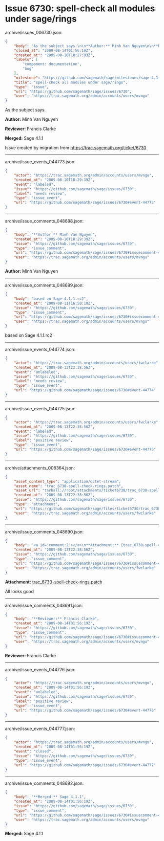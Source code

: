 # Issue 6730: spell-check all modules under sage/rings

archive/issues_006730.json:
```json
{
    "body": "As the subject says.\n\n**Author:** Minh Van Nguyen\n\n**Reviewer:** Francis Clarke\n\n**Merged:** Sage 4.1.1\n\nIssue created by migration from https://trac.sagemath.org/ticket/6730\n\n",
    "closed_at": "2009-08-14T01:56:19Z",
    "created_at": "2009-08-10T18:27:03Z",
    "labels": [
        "component: documentation",
        "bug"
    ],
    "milestone": "https://github.com/sagemath/sage/milestones/sage-4.1.1",
    "title": "spell-check all modules under sage/rings",
    "type": "issue",
    "url": "https://github.com/sagemath/sage/issues/6730",
    "user": "https://trac.sagemath.org/admin/accounts/users/mvngu"
}
```
As the subject says.

**Author:** Minh Van Nguyen

**Reviewer:** Francis Clarke

**Merged:** Sage 4.1.1

Issue created by migration from https://trac.sagemath.org/ticket/6730





---

archive/issue_events_044773.json:
```json
{
    "actor": "https://trac.sagemath.org/admin/accounts/users/mvngu",
    "created_at": "2009-08-10T18:29:39Z",
    "event": "labeled",
    "issue": "https://github.com/sagemath/sage/issues/6730",
    "label": "needs review",
    "type": "issue_event",
    "url": "https://github.com/sagemath/sage/issues/6730#event-44773"
}
```



---

archive/issue_comments_048688.json:
```json
{
    "body": "**Author:** Minh Van Nguyen",
    "created_at": "2009-08-10T18:29:39Z",
    "issue": "https://github.com/sagemath/sage/issues/6730",
    "type": "issue_comment",
    "url": "https://github.com/sagemath/sage/issues/6730#issuecomment-48688",
    "user": "https://trac.sagemath.org/admin/accounts/users/mvngu"
}
```

**Author:** Minh Van Nguyen



---

archive/issue_comments_048689.json:
```json
{
    "body": "based on Sage 4.1.1.rc2",
    "created_at": "2009-08-11T16:50:10Z",
    "issue": "https://github.com/sagemath/sage/issues/6730",
    "type": "issue_comment",
    "url": "https://github.com/sagemath/sage/issues/6730#issuecomment-48689",
    "user": "https://trac.sagemath.org/admin/accounts/users/mvngu"
}
```

based on Sage 4.1.1.rc2



---

archive/issue_events_044774.json:
```json
{
    "actor": "https://trac.sagemath.org/admin/accounts/users/fwclarke",
    "created_at": "2009-08-13T22:38:56Z",
    "event": "unlabeled",
    "issue": "https://github.com/sagemath/sage/issues/6730",
    "label": "needs review",
    "type": "issue_event",
    "url": "https://github.com/sagemath/sage/issues/6730#event-44774"
}
```



---

archive/issue_events_044775.json:
```json
{
    "actor": "https://trac.sagemath.org/admin/accounts/users/fwclarke",
    "created_at": "2009-08-13T22:38:56Z",
    "event": "labeled",
    "issue": "https://github.com/sagemath/sage/issues/6730",
    "label": "positive review",
    "type": "issue_event",
    "url": "https://github.com/sagemath/sage/issues/6730#event-44775"
}
```



---

archive/attachments_008364.json:
```json
{
    "asset_content_type": "application/octet-stream",
    "asset_name": "trac_6730-spell-check-rings.patch",
    "asset_url": "tarball://root/attachments/ticket6730/trac_6730-spell-check-rings.patch",
    "created_at": "2009-08-13T22:38:56Z",
    "issue": "https://github.com/sagemath/sage/issues/6730",
    "type": "attachment",
    "url": "https://github.com/sagemath/sage/files/ticket6730/trac_6730-spell-check-rings.patch",
    "user": "https://trac.sagemath.org/admin/accounts/users/fwclarke"
}
```



---

archive/issue_comments_048690.json:
```json
{
    "body": "<a id='comment:2'></a>\n**Attachment:** [trac_6730-spell-check-rings.patch](https://github.com/sagemath/sage/files/ticket6730/trac_6730-spell-check-rings.patch)\n\nAll looks good",
    "created_at": "2009-08-13T22:38:56Z",
    "issue": "https://github.com/sagemath/sage/issues/6730",
    "type": "issue_comment",
    "url": "https://github.com/sagemath/sage/issues/6730#issuecomment-48690",
    "user": "https://trac.sagemath.org/admin/accounts/users/fwclarke"
}
```

<a id='comment:2'></a>
**Attachment:** [trac_6730-spell-check-rings.patch](https://github.com/sagemath/sage/files/ticket6730/trac_6730-spell-check-rings.patch)

All looks good



---

archive/issue_comments_048691.json:
```json
{
    "body": "**Reviewer:** Francis Clarke",
    "created_at": "2009-08-14T01:56:19Z",
    "issue": "https://github.com/sagemath/sage/issues/6730",
    "type": "issue_comment",
    "url": "https://github.com/sagemath/sage/issues/6730#issuecomment-48691",
    "user": "https://trac.sagemath.org/admin/accounts/users/mvngu"
}
```

**Reviewer:** Francis Clarke



---

archive/issue_events_044776.json:
```json
{
    "actor": "https://trac.sagemath.org/admin/accounts/users/mvngu",
    "created_at": "2009-08-14T01:56:19Z",
    "event": "unlabeled",
    "issue": "https://github.com/sagemath/sage/issues/6730",
    "label": "positive review",
    "type": "issue_event",
    "url": "https://github.com/sagemath/sage/issues/6730#event-44776"
}
```



---

archive/issue_events_044777.json:
```json
{
    "actor": "https://trac.sagemath.org/admin/accounts/users/mvngu",
    "created_at": "2009-08-14T01:56:19Z",
    "event": "closed",
    "issue": "https://github.com/sagemath/sage/issues/6730",
    "type": "issue_event",
    "url": "https://github.com/sagemath/sage/issues/6730#event-44777"
}
```



---

archive/issue_comments_048692.json:
```json
{
    "body": "**Merged:** Sage 4.1.1",
    "created_at": "2009-08-14T01:56:19Z",
    "issue": "https://github.com/sagemath/sage/issues/6730",
    "type": "issue_comment",
    "url": "https://github.com/sagemath/sage/issues/6730#issuecomment-48692",
    "user": "https://trac.sagemath.org/admin/accounts/users/mvngu"
}
```

**Merged:** Sage 4.1.1
